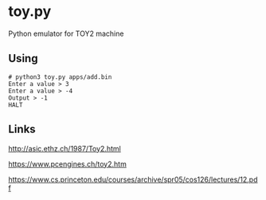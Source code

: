 # toy.py
Python emulator for TOY2 machine

## Using
``````
# python3 toy.py apps/add.bin
Enter a value > 3
Enter a value > -4
Output > -1
HALT
``````

## Links
http://asic.ethz.ch/1987/Toy2.html

https://www.pcengines.ch/toy2.htm

https://www.cs.princeton.edu/courses/archive/spr05/cos126/lectures/12.pdf
